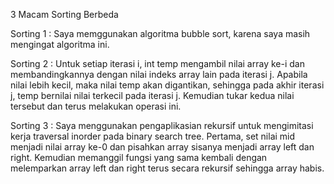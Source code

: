 3 Macam Sorting Berbeda

Sorting 1 :
Saya memggunakan algoritma bubble sort, karena saya masih mengingat algoritma ini.

Sorting 2 :
Untuk setiap iterasi i, int temp mengambil nilai array ke-i dan membandingkannya dengan nilai indeks array lain pada iterasi j. Apabila nilai lebih kecil, maka nilai temp akan digantikan, sehingga pada akhir iterasi j, temp bernilai nilai terkecil pada iterasi j. Kemudian tukar kedua nilai tersebut dan terus melakukan operasi ini.

Sorting 3 :
Saya menggunakan pengaplikasian rekursif untuk mengimitasi kerja traversal inorder pada binary search tree. Pertama, set nilai mid menjadi nilai array ke-0 dan pisahkan array sisanya menjadi array left dan right. Kemudian memanggil fungsi yang sama kembali dengan melemparkan array left dan right terus secara rekursif sehingga array habis. 
